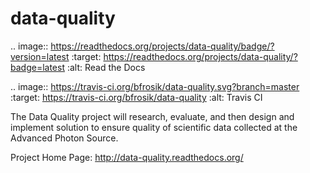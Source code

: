 # data-quality

.. image:: https://readthedocs.org/projects/data-quality/badge/?version=latest
   :target: https://readthedocs.org/projects/data-quality/?badge=latest
   :alt: Read the Docs

.. image:: https://travis-ci.org/bfrosik/data-quality.svg?branch=master
   :target: https://travis-ci.org/bfrosik/data-quality
   :alt: Travis CI

The Data Quality project will research, evaluate, and then design and implement solution to ensure quality of scientific data collected at the Advanced Photon Source.

Project Home Page: http://data-quality.readthedocs.org/
